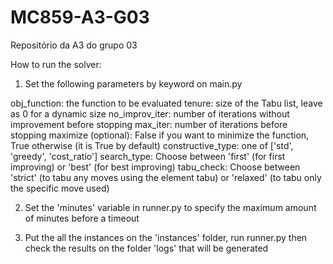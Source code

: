 # MC859-A3-G03
Repositório da A3 do grupo 03

How to run the solver:

1) Set the following parameters by keyword on main.py

obj_function: the function to be evaluated
tenure: size of the Tabu list, leave as 0 for a dynamic size
no_improv_iter: number of iterations without improvement before stopping
max_iter: number of iterations before stopping 
maximize (optional): False if you want to minimize the function, True otherwise (it is True by default)
constructive_type: one of ['std', 'greedy', 'cost_ratio']
search_type: Choose between 'first' (for first improving) or 'best' (for best improving)
tabu_check: Choose between 'strict' (to tabu any moves using the element tabu) or 'relaxed' (to tabu only the specific move used)


2) Set the 'minutes' variable in runner.py to specify the maximum amount of minutes before a timeout

3) Put the all the instances on the 'instances' folder, run runner.py then check the results on the folder 'logs' that will be generated